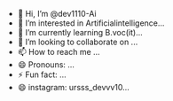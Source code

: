 - 👋 Hi, I’m @dev1110-Ai
- 👀 I’m interested in Artificialintelligence...
- 🌱 I’m currently learning B.voc(it)...
- 💞️ I’m looking to collaborate on ...
- 📫 How to reach me ...
- 😄 Pronouns: ...
- ⚡ Fun fact: ...
- 😄 instagram: ursss_devvv10...
<!---
dev1110-Ai/dev1110-Ai is a ✨ special ✨ repository because its `README.md` (this file) appears on your GitHub profile.
You can click the Preview link to take a look at your changes.
--->
